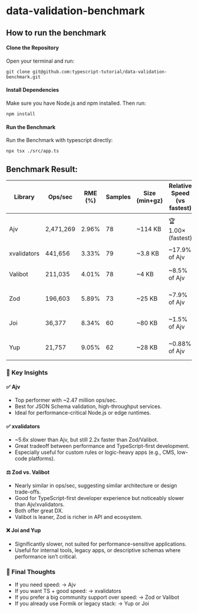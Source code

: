# data-validation-benchmark

## How to run the benchmark

#### Clone the Repository
Open your terminal and run:
```shell
git clone git@github.com:typescript-tutorial/data-validation-benchmark.git
```

#### Install Dependencies
Make sure you have Node.js and npm installed. Then run:
```shell
npm install
```

#### Run the Benchmark
Run the Benchmark with typescript directly:
```shell
npx tsx ./src/app.ts
```

## Benchmark Result:
<table><thead><tr>
<th><b>Library</b></th>
<th><b>Ops/sec</b></th>
<th><b>RME (%)</b></th>
<th><b>Samples</b></th>
<th><b>Size (min+gz)</b></th>
<th><b>Relative Speed (vs fastest)</b></th>
<th><b>Note</b></th>
</tr></thead><tbody>

<tr>
<td>Ajv</td>
<td>2,471,269</td>
<td>2.96%</td>
<td>78</td>
<td>~114 KB</td>
<td>🏆 1.00× (fastest)</td>
<td>Maximum throughput, heavier bundle</td>
</tr>

<tr>
<td>xvalidators</td>
<td>441,656</td>
<td>3.33%</td>
<td>79</td>
<td>~3.8 KB</td>
<td>~17.9% of Ajv</td>
<td>Small + fast for edge/API</td>
</tr>

<tr>
<td>Valibot</td>
<td>211,035</td>
<td>4.01%</td>
<td>78</td>
<td>~4 KB</td>
<td>~8.5% of Ajv</td>
<td>Small Size + Good Performance</td>
</tr>

<tr>
<td>Zod</td>
<td>196,603</td>
<td>5.89%</td>
<td>73</td>
<td>~25 KB</td>
<td>~7.9% of Ajv</td>
<td>Medium Size + Good Performance</td>
</tr>

<tr>
<td>Joi</td>
<td>36,377</td>
<td>8.34%</td>
<td>60</td>
<td>~80 KB</td>
<td>~1.5% of Ajv</td>
<td>Heavy Size + Slow Performance</td>
</tr>

<tr>
<td>Yup</td>
<td>21,757</td>
<td>9.05%</td>
<td>62</td>
<td>~28 KB</td>
<td>~0.88% of Ajv</td>
<td>Medium Size + Very Slow Performance</td>
</tr>

</tbody></table>

### 🧠 Key Insights
#### ✅ Ajv
- Top performer with ~2.47 million ops/sec. 
- Best for JSON Schema validation, high-throughput services. 
- Ideal for performance-critical Node.js or edge runtimes.
#### ✅ xvalidators
- ~5.6x slower than Ajv, but still 2.2x faster than Zod/Valibot. 
- Great tradeoff between performance and TypeScript-first development. 
- Especially useful for custom rules or logic-heavy apps (e.g., CMS, low-code platforms).
#### ⚖️ Zod vs. Valibot
- Nearly similar in ops/sec, suggesting similar architecture or design trade-offs.
- Good for TypeScript-first developer experience but noticeably slower than Ajv/xvalidators.
- Both offer great DX. 
- Valibot is leaner, Zod is richer in API and ecosystem.
#### ❌ Joi and Yup
- Significantly slower, not suited for performance-sensitive applications. 
- Useful for internal tools, legacy apps, or descriptive schemas where performance isn’t critical.

### 🏁 Final Thoughts
- If you need speed: → Ajv
- If you want TS + good speed: → xvalidators
- If you prefer a big community support over speed: → Zod or Valibot
- If you already use Formik or legacy stack: → Yup or Joi